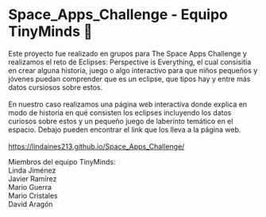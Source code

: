 # Space_Apps_Challenge - Equipo TinyMinds 🧠
Este proyecto fue realizado en grupos para The Space Apps Challenge y realizamos el reto de Eclipses: Perspective is Everything, el cual consisitia en crear alguna historia, juego o algo interactivo para que niños pequeños y jóvenes puedan comprender que es un eclipse, que tipos hay y entre más datos cursiosos sobre estos.
<br><br>
En nuestro caso realizamos una página web interactiva donde explica en modo de historia en qué consisten los eclipses incluyendo los datos curiosos sobre estos y un pequeño juego de laberinto temático en el espacio. Debajo pueden encontrar el link que los lleva a la página web.<br><br>
https://lindaines213.github.io/Space_Apps_Challenge/

Miembros del equipo TinyMinds:<br>
Linda Jiménez<br>
Javier Ramírez<br>
Mario Guerra<br>
Mario Cristales<br>
David Aragón<br>
